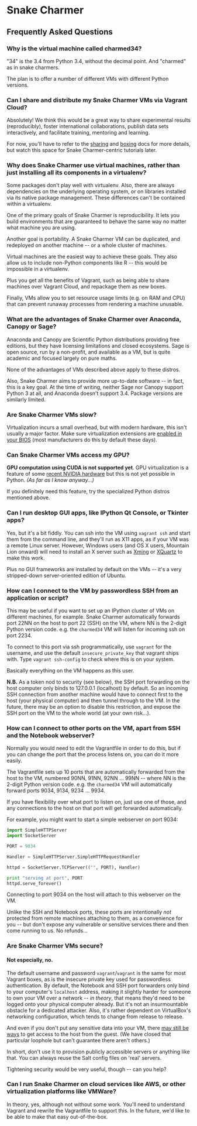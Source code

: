 # Snake Charmer

## Frequently Asked Questions

### Why is the virtual machine called charmed34?

"34" is the 3.4 from Python 3.4, without the decimal point. And "charmed"
as in snake charmers.

The plan is to offer a number of different VMs with different Python versions.

### Can I share and distribute my Snake Charmer VMs via Vagrant Cloud?

Absolutely! We think this would be a great way to share experimental results
(reproducibly), foster international collaborations, publish data sets
interactively, and facilitate training, mentoring and learning.

For now, you'll have to refer to the
[sharing](http://docs.vagrantup.com/v2/share/index.html) and
[boxing](http://docs.vagrantup.com/v2/boxes.html) docs for more details, but
watch this space for Snake Charmer-centric tutorials later.

### Why does Snake Charmer use virtual machines, rather than just installing all its components in a virtualenv?

Some packages don't play well with virtualenv. Also, there are always
dependencies on the underlying operating system, or on libraries installed via
its native package management. These differences can't be contained within a
virtualenv.

One of the primary goals of Snake Charmer is reproducibility. It lets you build
environments that are guaranteed to behave the same way no matter what machine
you are using.

Another goal is portability. A Snake Charmer VM can be duplicated, and
redeployed on another machine -- or a whole cluster of machines.

Virtual machines are the easiest way to achieve these goals. They also allow us
to include non-Python components like R -- this would be impossible in a
virtualenv.

Plus you get all the benefits of Vagrant, such as being able to share machines
over Vagrant Cloud, and repackage them as new boxes.

Finally, VMs allow you to set resource usage limits (e.g. on RAM and CPU) that
can prevent runaway processes from rendering a machine unusable.

### What are the advantages of Snake Charmer over Anaconda, Canopy or Sage?

Anaconda and Canopy are Scientific Python distributions providing free
editions, but they have licensing limitations and closed ecosystems. Sage is
open source, run by a non-profit, and available as a VM, but is quite academic
and focused largely on pure maths.

None of the advantages of VMs described above apply to these distros.

Also, Snake Charmer aims to provide more up-to-date software -- in fact, this
is a key goal. At the time of writing, neither Sage nor Canopy support Python 3
at all, and Anaconda doesn't support 3.4. Package versions are similarly
limited.

### Are Snake Charmer VMs slow?

Virtualization incurs a small overhead, but with modern hardware, this isn't
usually a major factor. Make sure virtualization extensions are
[enabled in your BIOS](http://www.sysprobs.com/disable-enable-virtualization-technology-bios)
(most manufacturers do this by default these days).

### Can Snake Charmer VMs access my GPU?

**GPU computation using CUDA is not supported yet**. GPU virtualization is a
feature of some
[recent NVIDIA hardware](http://www.nvidia.com/object/dedicated-gpus.html)
but this is not yet possible in Python. _(As far as I know anyway...)_

If you definitely need this feature, try the specialized Python distros
mentioned above.

### Can I run desktop GUI apps, like IPython Qt Console, or Tkinter apps?

Yes, but it's a bit fiddly. You can ssh into the VM using `vagrant ssh` and
start them from the command line, and they'll run as X11 apps, as if your VM
was a remote Linux server. However, Windows users (and OS X users, Mountain
Lion onward) will need to install an X server such as
[Xming](http://sourceforge.net/projects/xming/) or
[XQuartz](http://xquartz.macosforge.org) to make this work.

Plus no GUI frameworks are installed by default on the VMs -- it's a very
stripped-down server-oriented edition of Ubuntu.

### How can I connect to the VM by passwordless SSH from an application or script?

This may be useful if you want to set up an IPython cluster of VMs on different
machines, for example. Snake Charmer automatically forwards port 22NN on the
host to port 22 (SSH) on the VM, where NN is the 2-digit Python version code.
e.g. the `charmed34` VM will listen for incoming ssh on port 2234.

To connect to this port via ssh programmatically, use `vagrant` for the
username, and use the default `insecure_private_key` that vagrant ships with.
Type `vagrant ssh-config` to check where this is on your system.

Basically everything on the VM happens as this user.

**N.B.** As a token nod to security (see below), the SSH port forwarding on the
host computer only binds to 127.0.0.1 (localhost) by default. So an incoming
SSH connection from another machine would have to connect first to the host
(your physical computer) and then tunnel through to the VM. In the future,
there may be an option to disable this restriction, and expose the SSH port on
the VM to the whole world (at your own risk...).

### How can I connect to other ports on the VM, apart from SSH and the Notebook webserver?

Normally you would need to edit the Vagrantfile in order to do this, but if you
can change the port that the process listens on, you can do it more easily.

The Vagrantfile sets up 10 ports that are automatically forwarded from the host
to the VM, numbered 90NN, 91NN, 92NN ... 99NN -- where NN is the 2-digit Python
version code. e.g. the `charmed34` VM will automatically forward ports 9034,
9134, 9234 ... 9934.

If you have flexibility over what port to listen on, just use one of those, and
any connections to the host on that port will get forwarded automatically.

For example, you might want to start a simple webserver on port 9034:

```python
import SimpleHTTPServer
import SocketServer

PORT = 9034

Handler = SimpleHTTPServer.SimpleHTTPRequestHandler

httpd = SocketServer.TCPServer(("", PORT), Handler)

print "serving at port", PORT
httpd.serve_forever()
```

Connecting to port 9034 on the host will attach to this webserver on the VM.

Unlike the SSH and Notebook ports, these ports are intentionally _not_
protected from remote machines attaching to them, as a convenience for you --
but don't expose any vulnerable or sensitive services there and then come
running to us. No refunds...

### Are Snake Charmer VMs secure?

#### Not especially, no.

The default username and password `vagrant`/`vagrant` is the same for most
Vagrant boxes, as is the insecure private key used for passwordless
authentication. By default, the Notebook and SSH port forwarders only bind to
your computer's `localhost` address, making it slightly harder for someone to
own your VM over a network -- _in theory_, that means they'd need to be logged
onto your physical computer already. But it's not an insurmountable obstacle
for a dedicated attacker. Also, it's rather dependent on VirtualBox's
networking configuration, which tends to change from release to release.

And even if you don't put any sensitive data into your VM,
there [may still be ways](http://blog.ontoillogical.com/blog/2012/10/31/breaking-in-and-out-of-vagrant/)
to get access to the host from the guest. (We have closed that particular
loophole but can't guarantee there aren't others.)

In short, don't use it to provision publicly accessible servers or anything
like that. You can always reuse the Salt config files on 'real' servers.

Tightening security would be very useful, though -- can you help?

### Can I run Snake Charmer on cloud services like AWS, or other virtualization platforms like VMWare?

In theory, yes, although not without some work. You'll need to understand
Vagrant and rewrite the Vagrantfile to support this. In the future, we'd like
to be able to make that easy out-of-the-box.

